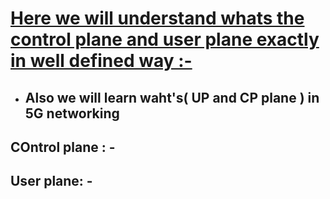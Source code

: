 # [Here we will understand whats the control plane and user plane exactly in well defined way :-]()
   - ## Also we will  learn waht's( UP and CP plane ) in 5G networking 




## COntrol plane : -
    














## User plane: -
